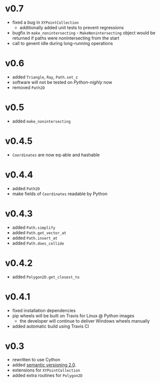 # v0.7

* fixed a bug in `XYPointCollection`
  * additionally added unit tests to prevent regressions
* bugfix in `make_nonintersecting` - `MakeNonintersecting` object
  would be returned if paths were nonintersecting from the start
* call to gevent idle during long-running operations

# v0.6

* added `Triangle`, `Ray`, `Path.set_z`
* software will not be tested on _Python-nighly_ now
* removed `Path2D`

# v0.5

* added `make_nonintersecting`

# v0.4.5

* `Coordinates` are now eq-able and hashable

# v0.4.4

* added `Path2D`
* make fields of `Coordinates` readable by Python

# v0.4.3

* added `Path.simplify`
* added `Path.get_vector_at`
* added `Path.insert_at`
* added `Path.does_collide`

# v0.4.2

* added `Polygon2D.get_closest_to`

# v0.4.1

* fixed installation dependencies
* pip wheels will be built on Travis for Linux @ Python images
    * the developer will continue to deliver Windows wheels manually
* added automatic build using Travis CI

# v0.3

* rewritten to use Cython
* added [semantic versioning 2.0](https://semver.org/spec/v2.0.0.html).
* extensions for `XYPointCollection`
* added extra routines for `Polygon2D`
